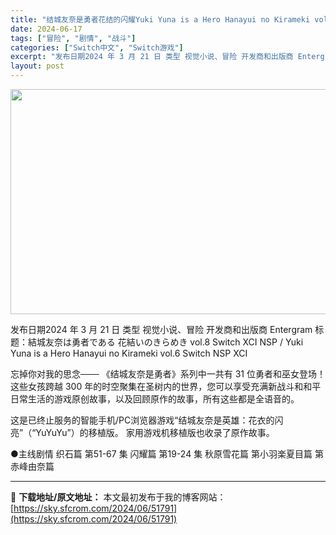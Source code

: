 ```yaml
---
title: "结城友奈是勇者花结的闪耀Yuki Yuna is a Hero Hanayui no Kirameki vol.8+更新1.0.1 Switch XCI NSP日文"
date: 2024-06-17
tags: ["冒险", "剧情", "战斗"]
categories: ["Switch中文", "Switch游戏"]
excerpt: "发布日期2024 年 3 月 21 日 类型 视觉小说、冒险 开发商和出版商 Entergram 标题：結城友奈は勇者である 花結いのきらめき vol.8 Switch XCI NSP / Yuki Yuna is a Hero Hanayui no Kirameki vol.6 Switch NS&hellip;"
layout: post
---
```


<img class="aligncenter size-full wp-image-51792" src="https://sky.sfcrom.com/wp-content/uploads/2024/06/2024061623422723.webp" alt="" width="640" height="360" />

发布日期2024 年 3 月 21 日
类型 视觉小说、冒险
开发商和出版商 Entergram
标题：結城友奈は勇者である 花結いのきらめき vol.8 Switch XCI NSP / Yuki Yuna is a Hero Hanayui no Kirameki vol.6 Switch NSP XCI

忘掉你对我的思念───
《结城友奈是勇者》系列中一共有 31 位勇者和巫女登场！
这些女孩跨越 300 年的时空聚集在圣树内的世界，您可以享受充满新战斗和和平日常生活的游戏原创故事，以及回顾原作的故事，所有这些都是全语音的。

这是已终止服务的智能手机/PC浏览器游戏“结城友奈是英雄：花衣的闪亮”（“YuYuYu”）的移植版。
家用游戏机移植版也收录了原作故事。

●主线剧情
织石篇 第51-67
集 闪耀篇 第19-24
集 秋原雪花篇
第小羽楽夏目篇
第赤峰由奈篇

---
📖 **下载地址/原文地址：** 本文最初发布于我的博客网站：[https://sky.sfcrom.com/2024/06/51791](https://sky.sfcrom.com/2024/06/51791)
